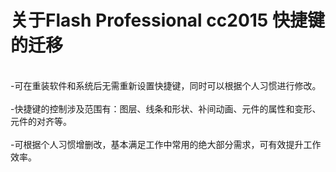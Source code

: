 # 关于Flash Professional cc2015 快捷键的迁移
 <br/>
-可在重装软件和系统后无需重新设置快捷键，同时可以根据个人习惯进行修改。
<br/> <br/>
-快捷键的控制涉及范围有：图层、线条和形状、补间动画、元件的属性和变形、元件的对齐等。
 <br/> <br/>
-可根据个人习惯增删改，基本满足工作中常用的绝大部分需求，可有效提升工作效率。
